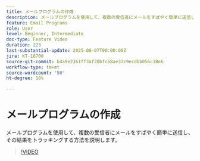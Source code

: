 ```yaml
---
title: メールプログラムの作成
description: メールプログラムを使用して、複数の受信者にメールをすばやく簡単に送信し、その結果をトラッキングする方法を説明します。
feature: Email Programs
role: User
level: Beginner, Intermediate
doc-type: Feature Video
duration: 223
last-substantial-update: 2025-08-07T00:00:00Z
jira: KT-18700
source-git-commit: b4a9e2361ff3af20bfc68ae37c9ecdbb056c38e6
workflow-type: tm+mt
source-wordcount: '50'
ht-degree: 16%

---
```



# メールプログラムの作成

メールプログラムを使用して、複数の受信者にメールをすばやく簡単に送信し、その結果をトラッキングする方法を説明します。

>[!VIDEO](https://video.tv.adobe.com/v/3470607/?learn=on&enablevpops)
